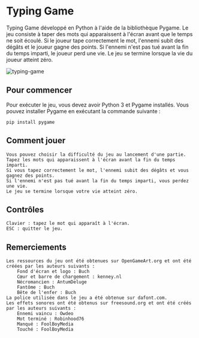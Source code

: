 # Typing Game

Typing Game développé en Python à l'aide de la bibliothèque Pygame. Le jeu consiste à taper des mots qui apparaissent à l'écran avant que le temps ne soit écoulé. Si le joueur tape correctement le mot, l'ennemi subit des dégâts et le joueur gagne des points. Si l'ennemi n'est pas tué avant la fin du temps imparti, le joueur perd une vie. Le jeu se termine lorsque la vie du joueur atteint zéro.

![typing-game](https://github.com/remi-vidal-michel/remi-vidal-michel/assets/114652963/ca39cc41-b7f8-4772-a9cc-140eabd55d9e)

## Pour commencer

Pour exécuter le jeu, vous devez avoir Python 3 et Pygame installés. Vous pouvez installer Pygame en exécutant la commande suivante :
```
pip install pygame
```

## Comment jouer

    Vous pouvez choisir la difficulté du jeu au lancement d'une partie.
    Tapez les mots qui apparaissent à l'écran avant la fin du temps imparti.
    Si vous tapez correctement le mot, l'ennemi subit des dégâts et vous gagnez des points.
    Si l'ennemi n'est pas tué avant la fin du temps imparti, vous perdez une vie.
    Le jeu se termine lorsque votre vie atteint zéro.

## Contrôles

    Clavier : tapez le mot qui apparaît à l'écran.
    ESC : quitter le jeu.

## Remerciements

    Les ressources du jeu ont été obtenues sur OpenGameArt.org et ont été créées par les auteurs suivants :
        Fond d'écran et logo : Buch
        Cœur et barre de chargement : kenney.nl
        Nécromancien : AntumDeluge
        Fantôme : Buch
        Bête de l'enfer : Buch
    La police utilisée dans le jeu a été obtenue sur dafont.com.
    Les effets sonores ont été obtenus sur freesound.org et ont été créés par les auteurs suivants :
        Ennemi vaincu : Owdeo
        Mot terminé : Robinhood76
        Manqué : FoolBoyMedia
        Touché : FoolBoyMedia
